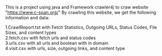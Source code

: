 This is a project using java and Framework crawler4j to craw website "https://www.c-span.org/"
By crawling this website, we get the following information and data: 

1.CrawlReport.txt with Fetch Statistics, Outgoing URLs, Status Codes, File Sizes, and content types<br>
2.fetch.csv with fetch urls and status codes <br>
3.urls.csv with all urls and boolean with in domain <br>
4.visit.csv with urls, size, outgoing links, and content type <br>

